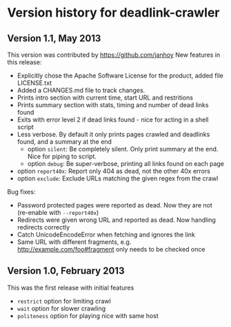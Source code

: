 # Version history for deadlink-crawler

## Version 1.1, May 2013
This version was contributed by https://github.com/janhoy
New features in this release:

 * Explicitly chose the Apache Software License for the product, added file LICENSE.txt
 * Added a CHANGES.md file to track changes.
 * Prints intro section with current time, start URL and restritions
 * Prints summary section with stats, timing and number of dead links found
 * Exits with error level 2 if dead links found - nice for acting in a shell script
 * Less verbose. By default it only prints pages crawled and deadlinks found, and a summary at the end
   * option `silent`: Be completely silent. Only print summary at the end. Nice for piping to script.
   * option `debug`: Be super-verbose, printing all links found on each page
 * option `report40x`: Report only 404 as dead, not the other 40x errors
 * option `exclude`: Exclude URLs matching the given regex from the crawl

Bug fixes:

 * Password protected pages were reported as dead. Now they are not (re-enable with `--report40x`)
 * Redirects were given wrong URL and reported as dead. Now handling redirects correctly
 * Catch UnicodeEncodeError when fetching and ignores the link
 * Same URL with different fragments, e.g. http://example.com/foo#fragment only needs to be checked once

## Version 1.0, February 2013
This was the first release with initial features

 * `restrict` option for limiting crawl
 * `wait` option for slower crawling
 * `politeness` option for playing nice with same host